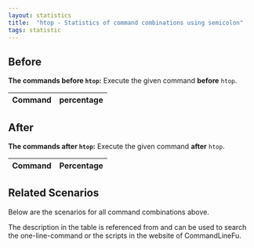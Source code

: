 ```yaml
---
layout: statistics
title:  "htop - Statistics of command combinations using semicolon"
tags: statistic
---
```


## Before

__The commands before `htop`:__  Execute the given command __before__ `htop`.

| Command | percentage |
|--------|--------|



## After

__The commands after `htop`:__ Execute the given command __after__ `htop`.

| Command | Percentage | 
|-------|--------|



## Related Scenarios

Below are the scenarios for all command combinations above.

The description in the table is referenced from and can be used to search the one-line-command or the scripts in the website of CommandLineFu.




